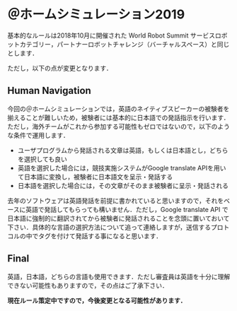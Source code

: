 # ＠ホームシミュレーション2019
基本的なルールは2018年10月に開催された World Robot Summit サービスロボットカテゴリー，パートナーロボットチャレンジ（バーチャルスペース）と同じとします．

ただし，以下の点が変更となります．

## Human Navigation
今回の＠ホームシミュレーションでは，英語のネイティブスピーカーの被験者を揃えることが難しいため，被験者には基本的に日本語での発話指示を行います．ただし，海外チームがこれから参加する可能性もゼロではないので，以下のような条件で運用します．
- ユーザプログラムから発話される文章は英語，もしくは日本語とし，どちらを選択しても良い
- 英語を選択した場合には，競技実施システムがGoogle translate APIを用いて日本語に変換し，被験者に日本語文を呈示・発話する
- 日本語を選択した場合には，その文章がそのまま被験者に呈示・発話される

去年のソフトウェアは英語発話を前提に書かれていると思いますので，それをベースに英語で発話してもらっても構いません．ただし，Google translate API で日本語に強制的に翻訳されてから被験者に発話されることを念頭に置いておいて下さい．具体的な言語の選択方法について追って連絡しますが，送信するプロトコルの中でタグを付けて発話する事になると思います．


## Final
英語，日本語，どちらの言語も使用できます．ただし審査員は英語を十分に理解できない可能性もありますので，その点はご了承下さい．

**現在ルール策定中ですので，今後変更となる可能性があります．**
